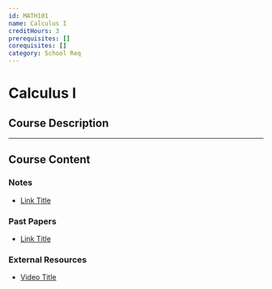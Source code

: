 ```yaml
---
id: MATH101
name: Calculus I
creditHours: 3
prerequisites: []
corequisites: []
category: School Req
---
```


# Calculus I

## Course Description
<Description>

---

## Course Content

### Notes
- [Link Title](https://link.com)

### Past Papers
- [Link Title](https://link.com)

### External Resources
- [Video Title](https://link.com)
